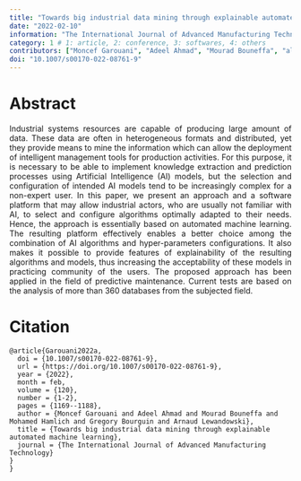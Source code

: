```yaml
---
title: "Towards big industrial data mining through explainable automated machine learning"
date: "2022-02-10"
information: "The International Journal of Advanced Manufacturing Technology"
category: 1 # 1: article, 2: conference, 3: softwares, 4: others
contributors: ["Moncef Garouani", "Adeel Ahmad", "Mourad Bouneffa", "al."]
doi: "10.1007/s00170-022-08761-9"
---
```


# Abstract
<p style='text-align: justify;'>
Industrial systems resources are capable of producing large amount of data. These data are often in heterogeneous formats and distributed, yet they provide means to mine the information which can allow the deployment of intelligent management tools for production activities. For this purpose, it is necessary to be able to implement knowledge extraction and prediction processes using Artificial Intelligence (AI) models, but the selection and configuration of intended AI models tend to be increasingly complex for a non-expert user. In this paper, we present an approach and a software platform that may allow industrial actors, who are usually not familiar with AI, to select and configure algorithms optimally adapted to their needs. Hence, the approach is essentially based on automated machine learning. The resulting platform effectively enables a better choice among the combination of AI algorithms and hyper-parameters configurations. It also makes it possible to provide features of explainability of the resulting algorithms and models, thus increasing the acceptability of these models in practicing community of the users. The proposed approach has been applied in the field of predictive maintenance. Current tests are based on the analysis of more than 360 databases from the subjected field.
</p>


 
# Citation

```
@article{Garouani2022a,
  doi = {10.1007/s00170-022-08761-9},
  url = {https://doi.org/10.1007/s00170-022-08761-9},
  year = {2022},
  month = feb,
  volume = {120},
  number = {1-2},
  pages = {1169--1188},
  author = {Moncef Garouani and Adeel Ahmad and Mourad Bouneffa and Mohamed Hamlich and Gregory Bourguin and Arnaud Lewandowski},
  title = {Towards big industrial data mining through explainable automated machine learning},
  journal = {The International Journal of Advanced Manufacturing Technology}
}
}
```